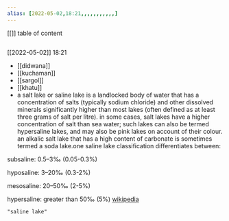 ```yaml
---
alias: [2022-05-02,18:21,,,,,,,,,,,]
---
```

[[]]
table of content
```toc
```

[[2022-05-02]] 18:21
- [[didwana]]
- [[kuchaman]]
- [[sargol]]
- [[khatu]]
- a salt lake or saline lake is a landlocked body of water that has a concentration of salts (typically sodium chloride) and other dissolved minerals significantly higher than most lakes (often defined as at least three grams of salt per litre). in some cases, salt lakes have a higher concentration of salt than sea water; such lakes can also be termed hypersaline lakes, and may also be pink lakes on account of their colour. an alkalic salt lake that has a high content of carbonate is sometimes termed a soda lake.one saline lake classification differentiates between:

subsaline: 0.5–3‰ (0.05-0.3%)

hyposaline: 3–20‰ (0.3-2%)

mesosaline: 20–50‰ (2-5%)

hypersaline: greater than 50‰ (5%)
[wikipedia](https://en.wikipedia.org/wiki/salt%20lake)
```query
"saline lake"
```